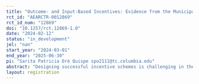 ```yaml
---
title: "Outcome- and Input-Based Incentives: Evidence from the Municipal Incentive Program in Peru"
rct_id: "AEARCTR-0012869"
rct_id_num: "12869"
doi: "10.1257/rct.12869-1.0"
date: "2024-02-12"
status: "in_development"
jel: "nan"
start_year: "2024-03-01"
end_year: "2025-06-30"
pi: "Sarita Patricia Oré Quispe spo2111@tc.columbia.edu"
abstract: "Designing successful incentive schemes is challenging in the developing world. What can be done to motivate public providers to deliver quality services? Deciding whether to contract based on inputs or outcomes, or where to allocate the incentive across the hierarchy of an organization is not trivial. I will implement a large field experiment to test whether the efforts of the top-layer and lower-tier agents change in response to their type of incentive contract (input- or outcome-based). I will also test for complementarities among different levels of the organization hierarchy and the effect of incentive allocation and type of incentive contract on the desirable outcomes. I will study this in the context of Peru, where 60% of children aged six months are anemic, and where the local governments are incentivized to conduct home visits to educate families on how to prevent and reduce anemia."
layout: registration
---
```


